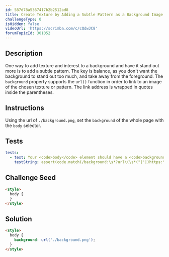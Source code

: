 ```yaml
---
id: 587d78a5367417b2b2512ad8
title: Create Texture by Adding a Subtle Pattern as a Background Image
challengeType: 0
isHidden: false
videoUrl: 'https://scrimba.com/c/cQdwJC8'
forumTopicId: 301052
---
```


## Description

<section id='description'>
One way to add texture and interest to a background and have it stand out more is to add a subtle pattern. The key is balance, as you don't want the background to stand out too much, and take away from the foreground. The <code>background</code> property supports the <code>url()</code> function in order to link to an image of the chosen texture or pattern. The link address is wrapped in quotes inside the parentheses.
</section>

## Instructions

<section id='instructions'>
Using the url of <code>./background.png</code>, set the <code>background</code> of the whole page with the <code>body</code> selector.
</section>

## Tests

<section id='tests'>

```yml
tests:
  - text: Your <code>body</code> element should have a <code>background</code> property set to a <code>url()</code> with the given link.
    testString: assert(code.match(/background:\s*?url\(\s*("|'|)https:\/\/cdn-media-1\.freecodecamp\.org\/imgr\/MJAkxbh\.png\1\s*\)/gi));
```

</section>

## Challenge Seed

<section id='challengeSeed'>

<div id='html-seed'>

```html
<style>
  body {
  }
</style>
```

</div>

</section>

## Solution

<section id='solution'>

```html
<style>
  body {
    background: url('./background.png');
  }
</style>
```

</section>
